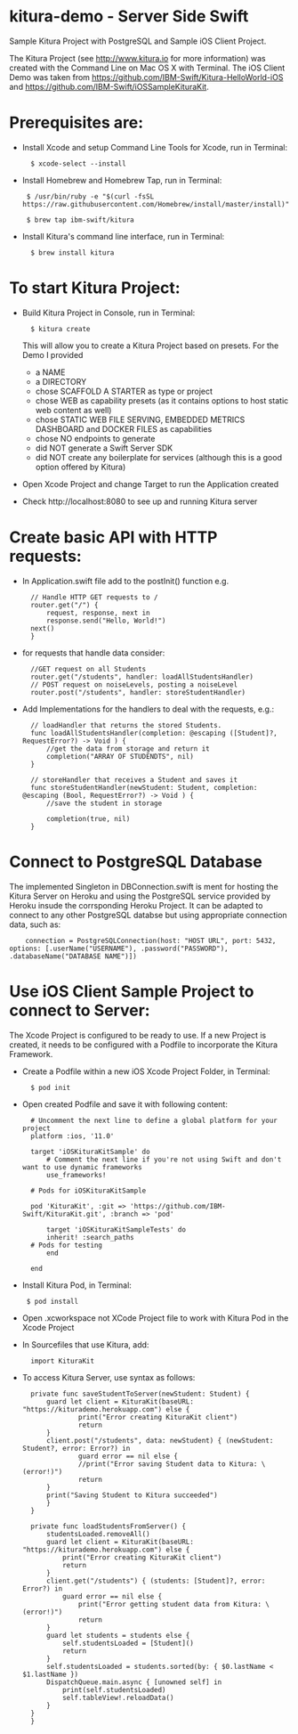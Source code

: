 # kitura-demo - Server Side Swift 
Sample Kitura Project with PostgreSQL and Sample iOS Client Project.

The Kitura Project (see http://www.kitura.io for more information) was created with the Command Line on Mac OS X with Terminal. The iOS Client Demo was taken from https://github.com/IBM-Swift/Kitura-HelloWorld-iOS and https://github.com/IBM-Swift/iOSSampleKituraKit. 

# Prerequisites are:

- Install Xcode and setup Command Line Tools for Xcode, run in Terminal:  

        $ xcode-select --install
 
 - Install Homebrew and Homebrew Tap, run in Terminal:
 
        $ /usr/bin/ruby -e "$(curl -fsSL https://raw.githubusercontent.com/Homebrew/install/master/install)"
    
        $ brew tap ibm-swift/kitura

- Install Kitura's command line interface, run in Terminal:

        $ brew install kitura


# To start Kitura Project:

- Build Kitura Project in Console, run in Terminal:

        $ kitura create

    This will allow you to create a Kitura Project based on presets. For the Demo I provided 
    - a NAME
    - a DIRECTORY
    - chose SCAFFOLD A STARTER as type or project
    - chose WEB as capability presets (as it contains options to host static web content as well) 
    - chose STATIC WEB FILE SERVING, EMBEDDED METRICS DASHBOARD and DOCKER FILES as capabilities
    - chose NO endpoints to generate
    - did NOT generate a Swift Server SDK
    - did NOT create any boilerplate for services (although this is a good option offered by Kitura)

- Open Xcode Project and change Target to run the Application created
- Check http://localhost:8080 to see up and running Kitura server

# Create basic API with HTTP requests:

- In Application.swift file add to the postInit() function e.g.

        // Handle HTTP GET requests to /
        router.get("/") {
        	request, response, next in
        	response.send("Hello, World!")
		next() 
        }

- for requests that handle data consider:

        //GET request on all Students
        router.get("/students", handler: loadAllStudentsHandler)
        // POST request on noiseLevels, posting a noiseLevel
        router.post("/students", handler: storeStudentHandler)

- Add Implementations for the handlers to deal with the requests, e.g.:

        // loadHandler that returns the stored Students.
        func loadAllStudentsHandler(completion: @escaping ([Student]?, RequestError?) -> Void ) {
        	//get the data from storage and return it
        	completion("ARRAY OF STUDENDTS", nil)         
        }
   
        // storeHandler that receives a Student and saves it
        func storeStudentHandler(newStudent: Student, completion: @escaping (Bool, RequestError?) -> Void ) {
        	//save the student in storage
        
        	completion(true, nil)
        }

# Connect to PostgreSQL Database

The implemented Singleton in DBConnection.swift is ment for hosting the Kitura Server on Heroku and using the PostgreSQL service provided by Heroku insude the corrsponding Heroku Project. It can be adapted to connect to any other PostgreSQL databse but using appropriate connection data, such as:
    
        connection = PostgreSQLConnection(host: "HOST URL", port: 5432, options: [.userName("USERNAME"), .password("PASSWORD"), .databaseName("DATABASE NAME")])
    

# Use iOS Client Sample Project to connect to Server:

The Xcode Project is configured to be ready to use. If a new Project is created, it needs to be configured with a Podfile to incorporate the Kitura Framework. 

- Create a Podfile within a new iOS Xcode Project Folder, in Terminal:

        $ pod init 

- Open created Podfile and save it with following content:

        # Uncomment the next line to define a global platform for your project
        platform :ios, '11.0'

        target 'iOSKituraKitSample' do
        	# Comment the next line if you're not using Swift and don't want to use dynamic frameworks
        	use_frameworks!

        # Pods for iOSKituraKitSample

        pod 'KituraKit', :git => 'https://github.com/IBM-Swift/KituraKit.git', :branch => 'pod'

        	target 'iOSKituraKitSampleTests' do
        	inherit! :search_paths
		# Pods for testing
        	end

        end
    
 - Install Kitura Pod, in Terminal:
        
        $ pod install

- Open .xcworkspace not XCode Project file to work with Kitura Pod in the Xcode Project

- In Sourcefiles that use Kitura, add:
        
        import KituraKit

- To access Kitura Server, use syntax as follows:

        private func saveStudentToServer(newStudent: Student) {
        	guard let client = KituraKit(baseURL: "https://kiturademo.herokuapp.com") else {
            		print("Error creating KituraKit client")
            		return
        	}
        	client.post("/students", data: newStudent) { (newStudent: Student?, error: Error?) in
            		guard error == nil else {
                	//print("Error saving Student data to Kitura: \(error!)")
                	return
        	}
        	print("Saving Student to Kitura succeeded")
        	}
        }
    
    	private func loadStudentsFromServer() {
        	studentsLoaded.removeAll()
        	guard let client = KituraKit(baseURL: "https://kiturademo.herokuapp.com") else {
        		print("Error creating KituraKit client")
        		return
        	}
        	client.get("/students") { (students: [Student]?, error: Error?) in
        		guard error == nil else {
        			print("Error getting student data from Kitura: \(error!)")
        			return
			}
			guard let students = students else {
				self.studentsLoaded = [Student]()
				return
			}
			self.studentsLoaded = students.sorted(by: { $0.lastName < $1.lastName })
			DispatchQueue.main.async { [unowned self] in
				print(self.studentsLoaded)
				self.tableView!.reloadData()
			}
		}
    	}
	
 
